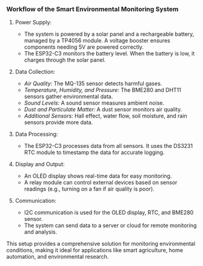 ### Workflow of the Smart Environmental Monitoring System

1. Power Supply:
   - The system is powered by a solar panel and a rechargeable battery, managed by a TP4056 module. A voltage booster ensures components needing 5V are powered correctly.
   - The ESP32-C3 monitors the battery level. When the battery is low, it charges through the solar panel.

2. Data Collection:
   - *Air Quality:* The MQ-135 sensor detects harmful gases.
   - *Temperature, Humidity, and Pressure:* The BME280 and DHT11 sensors gather environmental data.
   - *Sound Levels:* A sound sensor measures ambient noise.
   - *Dust and Particulate Matter:* A dust sensor monitors air quality.
   - *Additional Sensors:* Hall effect, water flow, soil moisture, and rain sensors provide more data.

3. Data Processing:
   - The ESP32-C3 processes data from all sensors. It uses the DS3231 RTC module to timestamp the data for accurate logging.

4. Display and Output:
   - An OLED display shows real-time data for easy monitoring.
   - A relay module can control external devices based on sensor readings (e.g., turning on a fan if air quality is poor).

5. Communication:
   - I2C communication is used for the OLED display, RTC, and BME280 sensor.
   - The system can send data to a server or cloud for remote monitoring and analysis.

This setup provides a comprehensive solution for monitoring environmental conditions, making it ideal for applications like smart agriculture, home automation, and environmental research.
